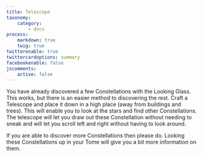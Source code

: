 ```yaml
---
title: Telescope
taxonomy:
    category:
        - docs
process:
    markdown: true
    twig: true
twitterenable: true
twittercardoptions: summary
facebookenable: false
jscomments:
    active: false
---
```


You have already discovered a few Constellations with the Looking Glass. This works, but there is an easier method to discovering the rest. Craft a Telescope and place it down in a high place (away from buildings and trees). This will enable you to look at the stars and find other Constellations. The telescope will let you draw out these Constellation without needing to sneak and will let you scroll left and right without having to look around.

If you are able to discover more Constellations then please do. Looking these Constellations up in your Tome will give you a bit more information on them.
